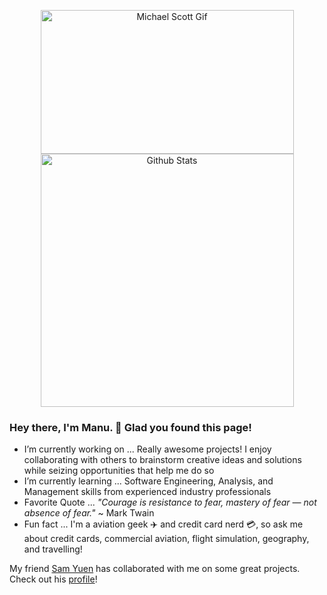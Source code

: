 <p align="center">
    <a href="https://github.com/manu-p-1/">
        <img src="https://github.com/manu-p-1/manu-p-1/blob/master/static/images/happy_mscott.gif" alt="Michael Scott Gif" width="405" height="230"/>
    </a>
    <!-- Original Source: https://media.giphy.com/media/xMGh0bajSyNdC/giphy.gif -->
    <a href="https://github.com/manu-p-1/">
        <img src="https://github-readme-stats.vercel.app/api?username=manu-p-1&show_icons=true&title_color=0A95FF&bg_color=333333&icon_color=0A95FF&text_color=FFFFFF&line_height=37&count_private=true&custom_title=My%20GitHub%20Stats" alt="Github Stats" width="405"/>
    </a>
</p>

### Hey there, I'm Manu. 👋 Glad you found this page!

- I’m currently working on ... Really awesome projects! I enjoy collaborating with others to brainstorm creative ideas and solutions while seizing opportunities that help me do so
- I’m currently learning ... Software Engineering, Analysis, and Management skills from experienced industry professionals
- Favorite Quote ... *"Courage is resistance to fear, mastery of fear — not absence of fear."* ~ Mark Twain
- Fun fact ... I'm a aviation geek ✈️ and credit card nerd 💳, so ask me about credit cards, commercial aviation, flight simulation, geography, and travelling!

My friend [Sam Yuen](https://github.com/ssyuen) has collaborated with me on some great projects. Check out his [profile](https://github.com/ssyuen)! 
